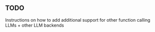 ## TODO

Instructions on how to add additional support for other function calling LLMs + other LLM backends